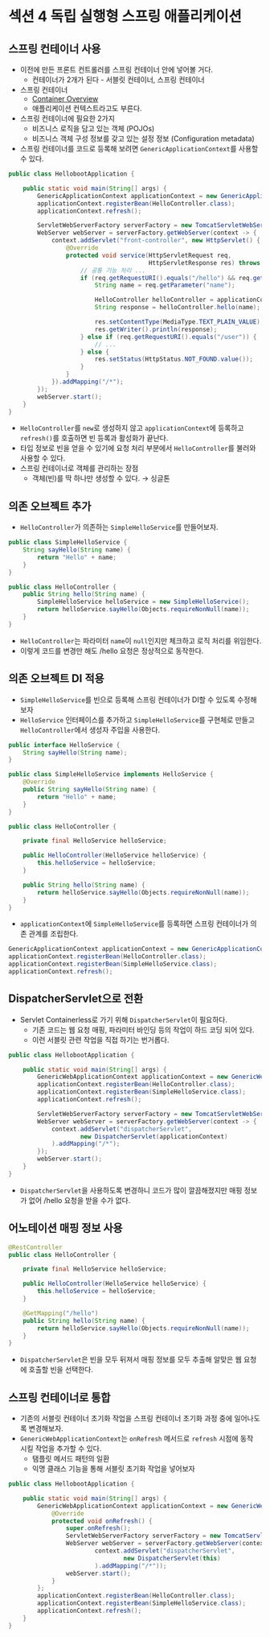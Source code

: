 # 섹션 4 독립 실행형 스프링 애플리케이션

## 스프링 컨테이너 사용

- 이전에 만든 프론트 컨트롤러를 스프링 컨테이너 안에 넣어볼 거다.
    - 컨테이너가 2개가 된다 - 서블릿 컨테이너, 스프링 컨테이너
- 스프링 컨테이너
    - [Container Overview](https://docs.spring.io/spring-framework/reference/core/beans/basics.html)
    - 애플리케이션 컨텍스트라고도 부른다.
- 스프링 컨테이너에 필요한 2가지
    - 비즈니스 로직을 담고 있는 객체 (POJOs)
    - 비즈니스 객체 구성 정보를 갖고 있는 설정 정보 (Configuration metadata)
- 스프링 컨테이너를 코드로 등록해 보려면 `GenericApplicationContext`를 사용할 수 있다.

```java
public class HellobootApplication {

    public static void main(String[] args) {
        GenericApplicationContext applicationContext = new GenericApplicationContext();
        applicationContext.registerBean(HelloController.class);
        applicationContext.refresh();

        ServletWebServerFactory serverFactory = new TomcatServletWebServerFactory();
        WebServer webServer = serverFactory.getWebServer(context -> {
            context.addServlet("front-controller", new HttpServlet() {
                @Override
                protected void service(HttpServletRequest req,
                                       HttpServletResponse res) throws IOException {
                    // 공통 기능 처리 ...
                    if (req.getRequestURI().equals("/hello") && req.getMethod().equals(HttpMethod.GET.name())) {
                        String name = req.getParameter("name");

                        HelloController helloController = applicationContext.getBean(HelloController.class);
                        String response = helloController.hello(name);

                        res.setContentType(MediaType.TEXT_PLAIN_VALUE);
                        res.getWriter().println(response);
                    } else if (req.getRequestURI().equals("/user")) {
                        // ...
                    } else {
                        res.setStatus(HttpStatus.NOT_FOUND.value());
                    }
                }
            }).addMapping("/*");
        });
        webServer.start();
    }
}
```

- `HelloController`를 `new`로 생성하지 않고 `applicationContext`에 등록하고 `refresh()`를 호출하면 빈 등록과 활성화가 끝난다.
- 타입 정보로 빈을 얻을 수 있기에 요청 처리 부분에서 `HelloController`를 불러와 사용할 수 있다.
- 스프링 컨테이너로 객체를 관리하는 장점
    - 객체(빈)를 딱 하나만 생성할 수 있다. → 싱글톤

## 의존 오브젝트 추가

- `HelloController`가 의존하는 `SimpleHelloService`를 만들어보자.

```java
public class SimpleHelloService {
    String sayHello(String name) {
        return "Hello" + name;
    }
}
```

```java
public class HelloController {
    public String hello(String name) {
        SimpleHelloService helloService = new SimpleHelloService();
        return helloService.sayHello(Objects.requireNonNull(name));
    }
}
```

- `HelloController`는 파라미터 `name`이 `null`인지만 체크하고 로직 처리를 위임한다.
- 이렇게 코드를 변경만 해도 /hello 요청은 정상적으로 동작한다.

## 의존 오브젝트 DI 적용

- `SimpleHelloService`를 빈으로 등록해 스프링 컨테이너가 DI할 수 있도록 수정해보자
- `HelloService` 인터페이스를 추가하고 `SimpleHelloService`를 구현체로 만들고 `HelloController`에서 생성자 주입을 사용한다.

```java
public interface HelloService {
    String sayHello(String name);
}

public class SimpleHelloService implements HelloService {
    @Override
    public String sayHello(String name) {
        return "Hello" + name;
    }
}
```

```java
public class HelloController {

    private final HelloService helloService;

    public HelloController(HelloService helloService) {
        this.helloService = helloService;
    }

    public String hello(String name) {
        return helloService.sayHello(Objects.requireNonNull(name));
    }
}
```

- `applicationContext`에 `SimpleHelloService`를 등록하면 스프링 컨테이너가 의존 관계를 조립한다.

```java
GenericApplicationContext applicationContext = new GenericApplicationContext();
applicationContext.registerBean(HelloController.class);
applicationContext.registerBean(SimpleHelloService.class);
applicationContext.refresh();
```

## DispatcherServlet으로 전환

- Servlet Containerless로 가기 위해 `DispatcherServlet`이 필요하다.
    - 기존 코드는 웹 요청 매핑, 파라미터 바인딩 등의 작업이 하드 코딩 되어 있다.
    - 이런 서블릿 관련 작업을 직접 하기는 번거롭다.

```java
public class HellobootApplication {

    public static void main(String[] args) {
        GenericWebApplicationContext applicationContext = new GenericWebApplicationContext();
        applicationContext.registerBean(HelloController.class);
        applicationContext.registerBean(SimpleHelloService.class);
        applicationContext.refresh();

        ServletWebServerFactory serverFactory = new TomcatServletWebServerFactory();
        WebServer webServer = serverFactory.getWebServer(context -> {
            context.addServlet("dispatcherServlet",
                    new DispatcherServlet(applicationContext)
            ).addMapping("/*");
        });
        webServer.start();
    }
}
```

- `DispatcherServlet`을 사용하도록 변경하니 코드가 많이 깔끔해졌지만 매핑 정보가 없어 /hello 요청을 받을 수가 없다.

## 어노테이션 매핑 정보 사용

```java
@RestController
public class HelloController {

    private final HelloService helloService;

    public HelloController(HelloService helloService) {
        this.helloService = helloService;
    }

    @GetMapping("/hello")
    public String hello(String name) {
        return helloService.sayHello(Objects.requireNonNull(name));
    }
}
```

- `DispatcherServlet`은 빈을 모두 뒤져서 매핑 정보를 모두 추출해 알맞은 웹 요청에 호출할 빈을 선택한다.

## 스프링 컨테이너로 통합

- 기존의 서블릿 컨테이너 초기화 작업을 스프링 컨테이너 초기화 과정 중에 일어나도록 변경해보자.
- `GenericWebApplicationContext`는 `onRefresh` 메서드로 `refresh` 시점에 동작 시킬 작업을 추가할 수 있다.
    - 탬플릿 메서드 패턴의 일환
    - 익명 클래스 기능을 통해 서블릿 초기화 작업을 넣어보자

```java
public class HellobootApplication {

    public static void main(String[] args) {
        GenericWebApplicationContext applicationContext = new GenericWebApplicationContext() {
            @Override
            protected void onRefresh() {
                super.onRefresh();
                ServletWebServerFactory serverFactory = new TomcatServletWebServerFactory();
                WebServer webServer = serverFactory.getWebServer(context ->
                        context.addServlet("dispatcherServlet",
                                new DispatcherServlet(this)
                        ).addMapping("/*"));
                webServer.start();
            }
        };
        applicationContext.registerBean(HelloController.class);
        applicationContext.registerBean(SimpleHelloService.class);
        applicationContext.refresh();
    }
}
```
